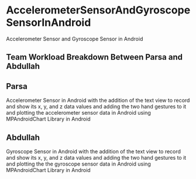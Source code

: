 # AccelerometerSensorAndGyroscopeSensorInAndroid
Accelerometer Sensor and Gyroscope Sensor in Android

## Team Workload Breakdown Between Parsa and Abdullah

## Parsa
Accelerometer Sensor in Android with the addition of the text view to record and show its x, y, and z data values and adding the two hand gestures to it and plotting the accelerometer sensor data in Android using MPAndroidChart Library in Android

## Abdullah
Gyroscope Sensor in Android with the addition of the text view to record and show its x, y, and z data values and adding the two hand gestures to it and plotting the the gyroscope sensor data in Android using MPAndroidChart Library in Android
